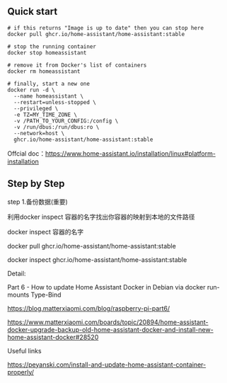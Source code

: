 
## Quick start
~~~
# if this returns "Image is up to date" then you can stop here
docker pull ghcr.io/home-assistant/home-assistant:stable

# stop the running container
docker stop homeassistant

# remove it from Docker's list of containers
docker rm homeassistant

# finally, start a new one
docker run -d \
  --name homeassistant \
  --restart=unless-stopped \
  --privileged \
  -e TZ=MY_TIME_ZONE \
  -v /PATH_TO_YOUR_CONFIG:/config \
  -v /run/dbus:/run/dbus:ro \
  --network=host \
  ghcr.io/home-assistant/home-assistant:stable
~~~

Offcial doc：https://www.home-assistant.io/installation/linux#platform-installation

## Step by Step




step 1.备份数据(重要)

利用docker inspect 容器的名字找出你容器的映射到本地的文件路径

docker inspect 容器的名字


docker pull ghcr.io/home-assistant/home-assistant:stable

docker inspect ghcr.io/home-assistant/home-assistant:stable






Detail:

Part 6 - How to update Home Assistant Docker in Debian via docker run- mounts Type-Bind

https://blog.matterxiaomi.com/blog/raspberry-pi-part6/

https://www.matterxiaomi.com/boards/topic/20894/home-assistant-docker-upgrade-backup-old-home-assistant-docker-and-install-new-home-assistant-docker#28520

Useful links

https://peyanski.com/install-and-update-home-assistant-container-properly/